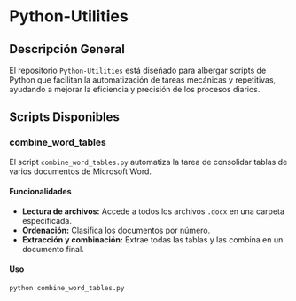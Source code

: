 # Python-Utilities

## Descripción General
El repositorio `Python-Utilities` está diseñado para albergar scripts de Python que facilitan la automatización de tareas mecánicas y repetitivas, ayudando a mejorar la eficiencia y precisión de los procesos diarios.

## Scripts Disponibles

### combine_word_tables
El script `combine_word_tables.py` automatiza la tarea de consolidar tablas de varios documentos de Microsoft Word.

#### Funcionalidades
- **Lectura de archivos:** Accede a todos los archivos `.docx` en una carpeta especificada.
- **Ordenación:** Clasifica los documentos por número.
- **Extracción y combinación:** Extrae todas las tablas y las combina en un documento final.

#### Uso
```bash
python combine_word_tables.py
